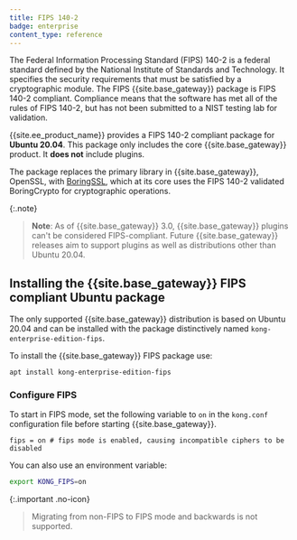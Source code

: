 ```yaml
---
title: FIPS 140-2
badge: enterprise
content_type: reference
---
```


The Federal Information Processing Standard (FIPS) 140-2 is a federal standard defined by the National Institute of Standards and Technology. It specifies the security requirements that must be satisfied by a cryptographic module. The FIPS {{site.base_gateway}} package is FIPS 140-2 compliant. Compliance means that the software has met all of the rules of FIPS 140-2, but has not been submitted to a NIST testing lab for validation.

{{site.ee_product_name}} provides a FIPS 140-2 compliant package for **Ubuntu 20.04**. This package only includes the core {{site.base_gateway}} product. It **does not** include plugins. 

The package replaces the primary library in {{site.base_gateway}}, OpenSSL, with [BoringSSL](https://boringssl.googlesource.com/boringssl/), which at its core uses the FIPS 140-2 validated BoringCrypto for cryptographic operations.

{:.note}
>**Note**: As of {{site.base_gateway}} 3.0, {{site.base_gateway}} plugins can't be considered FIPS-compliant. Future {{site.base_gateway}} releases aim to support plugins as well as distributions other than Ubuntu 20.04. 

## Installing the {{site.base_gateway}} FIPS compliant Ubuntu package

The only supported {{site.base_gateway}} distribution is based on Ubuntu 20.04 and can be installed with the package distinctively named `kong-enterprise-edition-fips`.

To install the {{site.base_gateway}} FIPS package use:

    apt install kong-enterprise-edition-fips


### Configure FIPS

To start in FIPS mode, set the following variable to `on` in the `kong.conf` configuration file before starting {{site.base_gateway}}. 

```
fips = on # fips mode is enabled, causing incompatible ciphers to be disabled
```

You can also use an environment variable:

```bash
export KONG_FIPS=on
```

{:.important .no-icon}
> Migrating from non-FIPS to FIPS mode and backwards is not supported.
